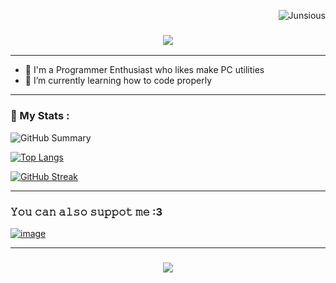 <p align="right"> <img src="https://komarev.com/ghpvc/?username=Junsious&label=Profile%20views&color=565f89&size=24&style=for-the-badge" alt="Junsious" /> </p> 


<h3 align="center">
  <img src="https://readme-typing-svg.herokuapp.com/?font=Righteous&size=45&center=true&vCenter=true&width=1600&height=80&duration=5000&color=9f58db&lines=Hello!+I'm+Junsious+" />
</h3>

---

- 💾 I'm a Programmer Enthusiast who likes make PC utilities
- 📗 I’m currently learning how to code properly
---

### 📶 My Stats : 
![GitHub Summary](http://github-profile-summary-cards.vercel.app/api/cards/profile-details?username=Junsious&theme=tokyonight)

        
[![Top Langs](https://github-readme-stats.vercel.app/api/top-langs/?username=junsious&layout=compact&hide_border=true&theme=tokyonight)](https://github.com/anuraghazra/github-readme-stats)

[![GitHub Streak](https://github-readme-streak-stats.herokuapp.com?user=Junsious&theme=tokyonight&hide_border=true&date_format=j%20M%5B%20Y%5D&card_width=480)](https://git.io/streak-stats)

---

### 𝚈𝚘𝚞 𝚌𝚊𝚗 𝚊𝚕𝚜𝚘 𝚜𝚞𝚙𝚙𝚘𝚝 𝚖𝚎 :3  

[![image](https://github.com/user-attachments/assets/a219ccc6-7ec0-45fc-a65c-72cfda5c0476)
](https://www.donationalerts.com/r/junsious)

---


<h3 align="center">
  <img src="https://readme-typing-svg.herokuapp.com/?font=Righteous&size=45&center=true&vCenter=true&width=1600&height=80&duration=5000&color=9f58db&lines=Have+a+nice+day!+" />
</h3>



